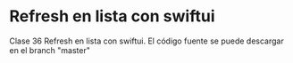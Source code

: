 # Refresh en lista con swiftui
Clase 36 Refresh en lista con swiftui. El código fuente se puede descargar en el branch "master"
